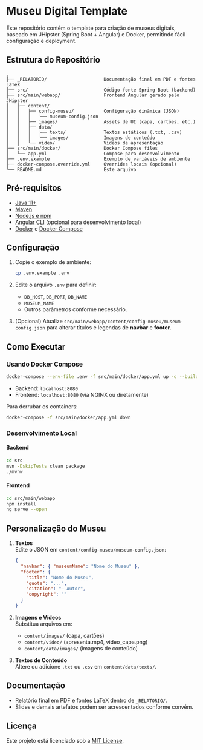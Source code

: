 # Museu Digital Template

Este repositório contém o template para criação de museus digitais, baseado em JHipster (Spring Boot + Angular) e Docker, permitindo fácil configuração e deployment.

## Estrutura do Repositório

```
.
├── _RELATORIO/                     Documentação final em PDF e fontes LaTeX
├── src/                            Código-fonte Spring Boot (backend)
├── src/main/webapp/                Frontend Angular gerado pelo JHipster
│   ├── content/
│   │   ├── config-museu/           Configuração dinâmica (JSON)
│   │   │   └── museum-config.json  
│   │   ├── images/                 Assets de UI (capa, cartões, etc.)
│   │   ├── data/
│   │   │   ├── texts/              Textos estáticos (.txt, .csv)
│   │   │   └── images/             Imagens de conteúdo
│   │   └── video/                  Vídeos de apresentação
├── src/main/docker/                Docker Compose files
│   └── app.yml                     Compose para desenvolvimento
├── .env.example                    Exemplo de variáveis de ambiente
├── docker-compose.override.yml     Overrides locais (opcional)
└── README.md                       Este arquivo
```

## Pré-requisitos

- [Java 11+](https://adoptopenjdk.net/)
- [Maven](https://maven.apache.org/)
- [Node.js e npm](https://nodejs.org/)
- [Angular CLI](https://angular.io/cli) (opcional para desenvolvimento local)
- [Docker](https://www.docker.com/) e [Docker Compose](https://docs.docker.com/compose/)

## Configuração

1. Copie o exemplo de ambiente:

   ```bash
   cp .env.example .env
   ```

2. Edite o arquivo `.env` para definir:
   - `DB_HOST`, `DB_PORT`, `DB_NAME`
   - `MUSEUM_NAME`
   - Outros parâmetros conforme necessário.

3. (Opcional) Atualize `src/main/webapp/content/config-museu/museum-config.json` para alterar títulos e legendas de **navbar** e **footer**.

## Como Executar

### Usando Docker Compose

```bash
docker-compose --env-file .env -f src/main/docker/app.yml up -d --build
```

- Backend: `localhost:8080`
- Frontend: `localhost:8080` (via NGINX ou diretamente)

Para derrubar os containers:

```bash
docker-compose -f src/main/docker/app.yml down
```

### Desenvolvimento Local

#### Backend

```bash
cd src
mvn -DskipTests clean package
./mvnw
```

#### Frontend

```bash
cd src/main/webapp
npm install
ng serve --open
```

## Personalização do Museu

1. **Textos**  
   Edite o JSON em `content/config-museu/museum-config.json`:
   ```json
   {
     "navbar": { "museumName": "Nome do Museu" },
     "footer": {
       "title": "Nome do Museu",
       "quote": "...",
       "citation": "– Autor",
       "copyright": ""
     }
   }
   ```

2. **Imagens e Vídeos**  
   Substitua arquivos em:
   - `content/images/` (capa, cartões)
   - `content/video/` (apresenta.mp4, video_capa.png)
   - `content/data/images/` (imagens de conteúdo)

3. **Textos de Conteúdo**  
   Altere ou adicione `.txt` ou `.csv` em `content/data/texts/`.

## Documentação

- Relatório final em PDF e fontes LaTeX dentro de `_RELATORIO/`.
- Slides e demais artefatos podem ser acrescentados conforme convém.

## Licença

Este projeto está licenciado sob a [MIT License](LICENSE).

